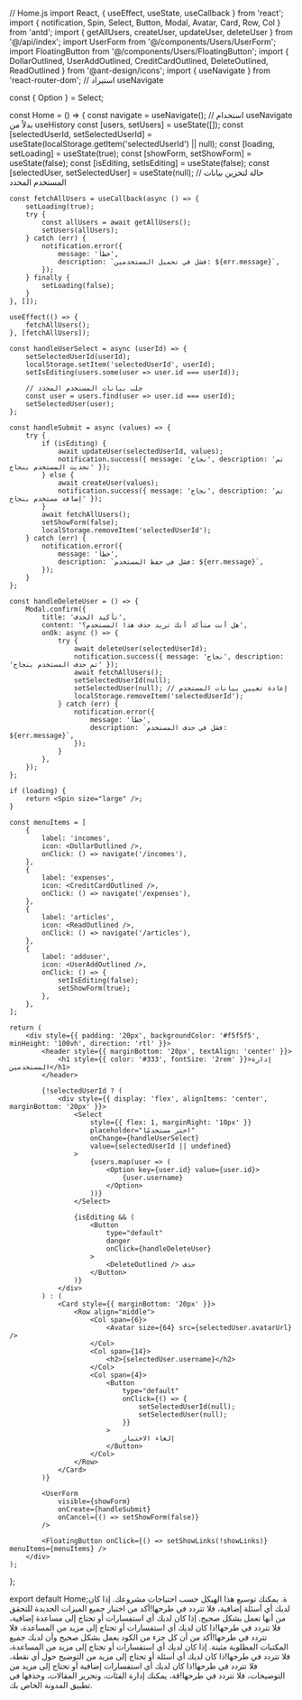 // Home.js
import React, { useEffect, useState, useCallback } from 'react';
import { notification, Spin, Select, Button, Modal, Avatar, Card, Row, Col } from 'antd';
import { getAllUsers, createUser, updateUser, deleteUser } from '@/api/index';
import UserForm from '@/components/Users/UserForm';
import FloatingButton from '@/components/Users/FloatingButton';
import { DollarOutlined, UserAddOutlined, CreditCardOutlined, DeleteOutlined, ReadOutlined } from '@ant-design/icons';
import { useNavigate } from 'react-router-dom'; // استيراد useNavigate

const { Option } = Select;

const Home = () => {
    const navigate = useNavigate(); // استخدام useNavigate بدلاً من useHistory
    const [users, setUsers] = useState([]);
    const [selectedUserId, setSelectedUserId] = useState(localStorage.getItem('selectedUserId') || null);
    const [loading, setLoading] = useState(true);
    const [showForm, setShowForm] = useState(false);
    const [isEditing, setIsEditing] = useState(false);
    const [selectedUser, setSelectedUser] = useState(null); // حالة لتخزين بيانات المستخدم المحدد

    const fetchAllUsers = useCallback(async () => {
        setLoading(true);
        try {
            const allUsers = await getAllUsers();
            setUsers(allUsers);
        } catch (err) {
            notification.error({
                message: 'خطأ',
                description: `فشل في تحميل المستخدمين: ${err.message}`,
            });
        } finally {
            setLoading(false);
        }
    }, []);

    useEffect(() => {
        fetchAllUsers();
    }, [fetchAllUsers]);

    const handleUserSelect = async (userId) => {
        setSelectedUserId(userId);
        localStorage.setItem('selectedUserId', userId);
        setIsEditing(users.some(user => user.id === userId));

        // جلب بيانات المستخدم المحدد
        const user = users.find(user => user.id === userId);
        setSelectedUser(user);
    };

    const handleSubmit = async (values) => {
        try {
            if (isEditing) {
                await updateUser(selectedUserId, values);
                notification.success({ message: 'نجاح', description: 'تم تحديث المستخدم بنجاح' });
            } else {
                await createUser(values);
                notification.success({ message: 'نجاح', description: 'تم إضافة مستخدم بنجاح' });
            }
            await fetchAllUsers();
            setShowForm(false);
            localStorage.removeItem('selectedUserId');
        } catch (err) {
            notification.error({
                message: 'خطأ',
                description: `فشل في حفظ المستخدم: ${err.message}`,
            });
        }
    };

    const handleDeleteUser = () => {
        Modal.confirm({
            title: 'تأكيد الحذف',
            content: 'هل أنت متأكد أنك تريد حذف هذا المستخدم؟',
            onOk: async () => {
                try {
                    await deleteUser(selectedUserId);
                    notification.success({ message: 'نجاح', description: 'تم حذف المستخدم بنجاح' });
                    await fetchAllUsers();
                    setSelectedUserId(null);
                    setSelectedUser(null); // إعادة تعيين بيانات المستخدم
                    localStorage.removeItem('selectedUserId');
                } catch (err) {
                    notification.error({
                        message: 'خطأ',
                        description: `فشل في حذف المستخدم: ${err.message}`,
                    });
                }
            },
        });
    };

    if (loading) {
        return <Spin size="large" />;
    }

    const menuItems = [
        {
            label: 'incomes',
            icon: <DollarOutlined />,
            onClick: () => navigate('/incomes'),
        },
        {
            label: 'expenses',
            icon: <CreditCardOutlined />,
            onClick: () => navigate('/expenses'),
        },
        {
            label: 'articles',
            icon: <ReadOutlined />,
            onClick: () => navigate('/articles'),
        },
        {
            label: 'adduser',
            icon: <UserAddOutlined />,
            onClick: () => {
                setIsEditing(false);
                setShowForm(true);
            },
        },
    ];

    return (
        <div style={{ padding: '20px', backgroundColor: '#f5f5f5', minHeight: '100vh', direction: 'rtl' }}>
            <header style={{ marginBottom: '20px', textAlign: 'center' }}>
                <h1 style={{ color: '#333', fontSize: '2rem' }}>إدارة المستخدمين</h1>
            </header>
            
            {!selectedUserId ? (
                <div style={{ display: 'flex', alignItems: 'center', marginBottom: '20px' }}>
                    <Select
                        style={{ flex: 1, marginRight: '10px' }}
                        placeholder="اختر مستخدمًا"
                        onChange={handleUserSelect}
                        value={selectedUserId || undefined}
                    >
                        {users.map(user => (
                            <Option key={user.id} value={user.id}>
                                {user.username}
                            </Option>
                        ))}
                    </Select>

                    {isEditing && (
                        <Button 
                            type="default" 
                            danger 
                            onClick={handleDeleteUser} 
                        >
                            <DeleteOutlined /> حذف
                        </Button>
                    )}
                </div>
            ) : (
                <Card style={{ marginBottom: '20px' }}>
                    <Row align="middle">
                        <Col span={6}>
                            <Avatar size={64} src={selectedUser.avatarUrl} />
                        </Col>
                        <Col span={14}>
                            <h2>{selectedUser.username}</h2>
                        </Col>
                        <Col span={4}>
                            <Button 
                                type="default" 
                                onClick={() => {
                                    setSelectedUserId(null);
                                    setSelectedUser(null);
                                }}
                            >
                                إلغاء الاختيار
                            </Button>
                        </Col>
                    </Row>
                </Card>
            )}

            <UserForm 
                visible={showForm} 
                onCreate={handleSubmit} 
                onCancel={() => setShowForm(false)} 
            />

            <FloatingButton onClick={() => setShowLinks(!showLinks)} menuItems={menuItems} />
        </div>
    );
};

export default Home;ة. يمكنك توسيع هذا الهيكل حسب احتياجات مشروعك. إذا كان لديك أي أسئلة إضافية، فلا تتردد في طرحها!أكد من اختبار جميع الميزات الجديدة للتحقق من أنها تعمل بشكل صحيح. إذا كان لديك أي استفسارات أو تحتاج إلى مساعدة إضافية، فلا تتردد في طرحها!ذا كان لديك أي استفسارات أو تحتاج إلى مزيد من المساعدة، فلا تتردد في طرحها!أكد من أن كل جزء من الكود يعمل بشكل صحيح وأن لديك جميع المكتبات المطلوبة مثبتة. إذا كان لديك أي استفسارات أو تحتاج إلى مزيد من المساعدة، فلا تتردد في طرحها!ذا كان لديك أي أسئلة أو تحتاج إلى مزيد من التوضيح حول أي نقطة، فلا تتردد في طرحها!ذا كان لديك أي استفسارات إضافية أو تحتاج إلى مزيد من التوضيحات، فلا تتردد في طرحها!قة، يمكنك إدارة الفئات، وتحرير المقالات، وحذفها في تطبيق المدونة الخاص بك.

